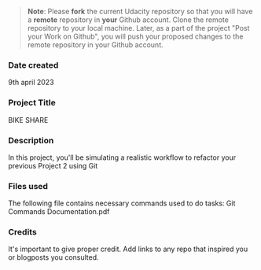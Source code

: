 >**Note**: Please **fork** the current Udacity repository so that you will have a **remote** repository in **your** Github account. Clone the remote repository to your local machine. Later, as a part of the project "Post your Work on Github", you will push your proposed changes to the remote repository in your Github account.

### Date created
9th april 2023

### Project Title
BIKE SHARE

### Description
In this project, you'll be simulating a realistic workflow to refactor your previous Project 2 using Git

### Files used
The following file contains necessary commands used to do tasks:
Git Commands Documentation.pdf

### Credits
It's important to give proper credit. Add links to any repo that inspired you or blogposts you consulted.

